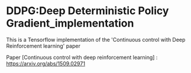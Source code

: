 # DDPG:Deep Deterministic Policy Gradient_implementation

This is a Tensorflow implementation of the 'Continuous control with Deep Reinforcement learning' paper

Paper [Continuous control with deep reinforcement learning] : https://arxiv.org/abs/1509.02971 
